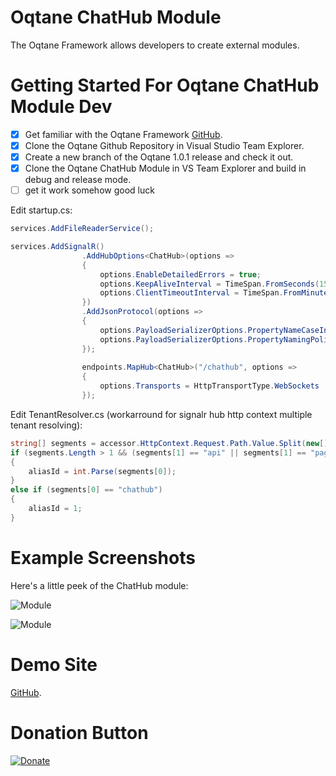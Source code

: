 # Oqtane ChatHub Module

The Oqtane Framework allows developers to create external modules.

# Getting Started For Oqtane ChatHub Module Dev

- [x] Get familiar with the Oqtane Framework [GitHub](https://github.com/oqtane/oqtane.framework).
- [x] Clone the Oqtane Github Repository in Visual Studio Team Explorer.
- [x] Create a new branch of the Oqtane 1.0.1 release and check it out.
- [x] Clone the Oqtane ChatHub Module in VS Team Explorer and build in debug and release mode.
- [ ] get it work somehow good luck

Edit startup.cs:
```C#
services.AddFileReaderService();

services.AddSignalR()
                .AddHubOptions<ChatHub>(options =>
                {
                    options.EnableDetailedErrors = true;
                    options.KeepAliveInterval = TimeSpan.FromSeconds(15);
                    options.ClientTimeoutInterval = TimeSpan.FromMinutes(60);
                })
                .AddJsonProtocol(options =>
                {
                    options.PayloadSerializerOptions.PropertyNameCaseInsensitive = false;
                    options.PayloadSerializerOptions.PropertyNamingPolicy = null;
                });
				
				endpoints.MapHub<ChatHub>("/chathub", options =>
                {
                    options.Transports = HttpTransportType.WebSockets | HttpTransportType.LongPolling;
                });
```
			
Edit TenantResolver.cs (workarround for signalr hub http context multiple tenant resolving):
```C#
string[] segments = accessor.HttpContext.Request.Path.Value.Split(new[] { '/' }, StringSplitOptions.RemoveEmptyEntries);
if (segments.Length > 1 && (segments[1] == "api" || segments[1] == "pages") && segments[0] != "~")
{
	aliasId = int.Parse(segments[0]);
}
else if (segments[0] == "chathub")
{
	aliasId = 1;
}
```

# Example Screenshots

Here's a little peek of the ChatHub module:

![Module](https://github.com/boredanyway/oqtane.chathubs/blob/master/screenshot1.png?raw=true "Module")

![Module](https://github.com/boredanyway/oqtane.chathubs/blob/master/screenshot2.png?raw=true "Module")

# Demo Site

[GitHub](http://chathub.tv/).

# Donation Button

[![Donate](https://img.shields.io/badge/Donate-PayPal-green.svg)](https://www.paypal.com/cgi-bin/webscr?cmd=_s-xclick&hosted_button_id=DZVSWXB4L2GWA)
